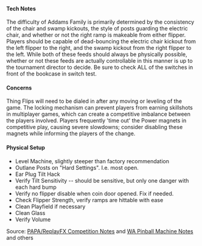 #### Tech Notes
            
The difficulty of Addams Family is primarily determined by the consistency of the chair and swamp kickouts, the style of posts guarding the electric chair, and whether or not the right ramp is makeable from either flipper. Players should be capable of dead-bouncing the electric chair kickout from the left flipper to the right, and the swamp kickout from the right flipper to the left. While both of these feeds should always be physically possible, whether or not these feeds are actually controllable in this manner is up to the tournament director to decide. Be sure to check ALL of the switches in front of the bookcase in switch test.


#### Concerns
Thing Flips will need to be dialed in after any moving or leveling of the game. The locking mechanism can prevent players from earning skillshots in multiplayer games, which can create a competitive imbalance between the players involved. Players frequently 'time out' the Power magnets in competitive play, causing severe slowdowns; consider disabling these magnets while informing the players of the change.

#### Physical Setup
-   Level Machine, slightly steeper than factory recommendation
-   Outlane Posts on "Hard Settings". I.e. most open.
-   Ear Plug Tilt Hack
-   Verify Tilt Sensitivity -- should be sensitive, but only one danger with each hard bump
-   Verify no flipper disable when coin door opened. Fix if needed.
-   Check Flipper Strength, verify ramps are hittable with ease
-   Clean Playfield if necessary
-   Clean Glass
-   Verify Volume

Source: [PAPA/ReplayFX Competition Notes](https://replayfoundation.org/papa/learning-center/director-guide/game-notes/#GameNotes) and [WA Pinball Machine Notes](http://wapinball.net/setups/) and others
